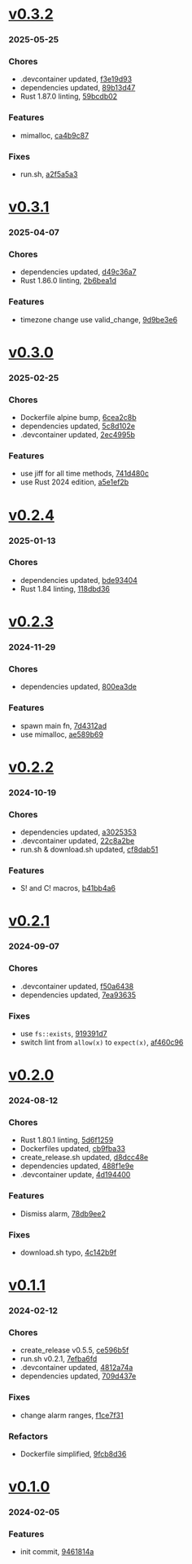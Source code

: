 # <a href='https://github.com/mrjackwills/push_alarm_backend/releases/tag/v0.3.2'>v0.3.2</a>
### 2025-05-25

### Chores
+ .devcontainer updated, [f3e19d93](https://github.com/mrjackwills/push_alarm_backend/commit/f3e19d934ed4d56338f074a63e5ec82be3b3afc6)
+ dependencies updated, [89b13d47](https://github.com/mrjackwills/push_alarm_backend/commit/89b13d4718da450f8519f7525dbe696479cdb13e)
+ Rust 1.87.0 linting, [59bcdb02](https://github.com/mrjackwills/push_alarm_backend/commit/59bcdb0227fe2488a269b517f19b80fc350077bc)

### Features
+ mimalloc, [ca4b9c87](https://github.com/mrjackwills/push_alarm_backend/commit/ca4b9c87ec633c200f27bf40b33e8d1f53abc615)

### Fixes
+ run.sh, [a2f5a5a3](https://github.com/mrjackwills/push_alarm_backend/commit/a2f5a5a37b36cb8533011254e6a6c91896b27bb8)

# <a href='https://github.com/mrjackwills/push_alarm_backend/releases/tag/v0.3.1'>v0.3.1</a>
### 2025-04-07

### Chores
+ dependencies updated, [d49c36a7](https://github.com/mrjackwills/push_alarm_backend/commit/d49c36a7f5db0dc95fcb3f027c1c27d6922c3ac7)
+ Rust 1.86.0 linting, [2b6bea1d](https://github.com/mrjackwills/push_alarm_backend/commit/2b6bea1daea81e3650c7e3fc8a122de7de500fed)

### Features
+ timezone change use valid_change, [9d9be3e6](https://github.com/mrjackwills/push_alarm_backend/commit/9d9be3e64ca941811125f82316a40c75973b2609)

# <a href='https://github.com/mrjackwills/push_alarm_backend/releases/tag/v0.3.0'>v0.3.0</a>
### 2025-02-25

### Chores
+ Dockerfile alpine bump, [6cea2c8b](https://github.com/mrjackwills/push_alarm_backend/commit/6cea2c8bb81bc509b0c76fea4fe48662c8636763)
+ dependencies updated, [5c8d102e](https://github.com/mrjackwills/push_alarm_backend/commit/5c8d102e337a0a4655d2d6f8796dd6c0d9836933)
+ .devcontainer updated, [2ec4995b](https://github.com/mrjackwills/push_alarm_backend/commit/2ec4995b77a03073a3cddded44841e7299f8059d)

### Features
+ use jiff for all time methods, [741d480c](https://github.com/mrjackwills/push_alarm_backend/commit/741d480c526a18cb78889ef3ed7a3507217f5ea7)
+ use Rust 2024 edition, [a5e1ef2b](https://github.com/mrjackwills/push_alarm_backend/commit/a5e1ef2b6aa7abd7deaa6004a8c33132d69c7c41)

# <a href='https://github.com/mrjackwills/push_alarm_backend/releases/tag/v0.2.4'>v0.2.4</a>
### 2025-01-13

### Chores
+ dependencies updated, [bde93404](https://github.com/mrjackwills/push_alarm_backend/commit/bde934044e732d7cc00870c72d4835989d5c7aae)
+ Rust 1.84 linting, [118dbd36](https://github.com/mrjackwills/push_alarm_backend/commit/118dbd360ee5b96a2cb6542479f44b5beefe173b)

# <a href='https://github.com/mrjackwills/push_alarm_backend/releases/tag/v0.2.3'>v0.2.3</a>
### 2024-11-29

### Chores
+ dependencies updated, [800ea3de](https://github.com/mrjackwills/push_alarm_backend/commit/800ea3de5fe70320baeaaa262834eb356572cb4b)

### Features
+ spawn main fn, [7d4312ad](https://github.com/mrjackwills/push_alarm_backend/commit/7d4312ad0e331dc64f33221fdbebd6f743be8454)
+ use mimalloc, [ae589b69](https://github.com/mrjackwills/push_alarm_backend/commit/ae589b69f7a194f14fcf1cb1ccfb4170cc705563)

# <a href='https://github.com/mrjackwills/push_alarm_backend/releases/tag/v0.2.2'>v0.2.2</a>
### 2024-10-19

### Chores
+ dependencies updated, [a3025353](https://github.com/mrjackwills/push_alarm_backend/commit/a3025353acfa2368e8a1820442c413e8b12b3a56)
+ .devcontainer updated, [22c8a2be](https://github.com/mrjackwills/push_alarm_backend/commit/22c8a2be273cd71217d8454a036bbfc650d0d4c0)
+ run.sh & download.sh updated, [cf8dab51](https://github.com/mrjackwills/push_alarm_backend/commit/cf8dab5177114e02bf54ed716fcc5673a1c2da1e)

### Features
+ S! and C! macros, [b41bb4a6](https://github.com/mrjackwills/push_alarm_backend/commit/b41bb4a67bcc04b18a4e673d3e4dfc0f4f05743b)

# <a href='https://github.com/mrjackwills/push_alarm_backend/releases/tag/v0.2.1'>v0.2.1</a>
### 2024-09-07

### Chores
+ .devcontainer updated, [f50a6438](https://github.com/mrjackwills/push_alarm_backend/commit/f50a6438cb46abe38fb68948fc68781ecaf28104)
+ dependencies updated, [7ea93635](https://github.com/mrjackwills/push_alarm_backend/commit/7ea9363555900eb245ace827bf15a53f3d1dcffe)

### Fixes
+ use `fs::exists`, [919391d7](https://github.com/mrjackwills/push_alarm_backend/commit/919391d78c3482a1b8da4d05d58f4597c22f17f7)
+ switch lint from `allow(x)` to `expect(x)`, [af460c96](https://github.com/mrjackwills/push_alarm_backend/commit/af460c96e3317a1bfe8eaf53072aebc41419ff8c)

# <a href='https://github.com/mrjackwills/push_alarm_backend/releases/tag/v0.2.0'>v0.2.0</a>
### 2024-08-12

### Chores
+ Rust 1.80.1 linting, [5d6f1259](https://github.com/mrjackwills/push_alarm_backend/commit/5d6f1259086b000e68759ffb2f24a4358573cb37)
+ Dockerfiles updated, [cb9fba33](https://github.com/mrjackwills/push_alarm_backend/commit/cb9fba3345a6b0eb927a205a285d7d8e1cbe154f)
+ create_release.sh updated, [d8dcc48e](https://github.com/mrjackwills/push_alarm_backend/commit/d8dcc48ebfa294614ce1311617f8f2eb49d36dda)
+ dependencies updated, [488f1e9e](https://github.com/mrjackwills/push_alarm_backend/commit/488f1e9e47b0fc07b23b9edf8205fd23f9e445c4)
+ .devcontainer update, [4d194400](https://github.com/mrjackwills/push_alarm_backend/commit/4d194400b89fd5fb75a4740dc100f8515210f080)

### Features
+ Dismiss alarm, [78db9ee2](https://github.com/mrjackwills/push_alarm_backend/commit/78db9ee23a3a06d1f5f2995e8d1706c2b72060b8)

### Fixes
+ download.sh typo, [4c142b9f](https://github.com/mrjackwills/push_alarm_backend/commit/4c142b9f321306ca10dff74c0e88db5bdd927571)

# <a href='https://github.com/mrjackwills/push_alarm_backend/releases/tag/v0.1.1'>v0.1.1</a>
### 2024-02-12

### Chores
+ create_release v0.5.5, [ce596b5f](https://github.com/mrjackwills/push_alarm_backend/commit/ce596b5f5761605b8bfd125169041ecbaa8aa9ca)
+ run.sh v0.2.1, [7efba6fd](https://github.com/mrjackwills/push_alarm_backend/commit/7efba6fd9ffe7ef1c2a698a2ad87dee17d5b9679)
+ .devcontainer updated, [4812a74a](https://github.com/mrjackwills/push_alarm_backend/commit/4812a74a0f62da41db1007c669c7d0c9a7c444c8)
+ dependencies updated, [709d437e](https://github.com/mrjackwills/push_alarm_backend/commit/709d437eee02b04c55717189ab28ba669f6f7e14)

### Fixes
+ change alarm ranges, [f1ce7f31](https://github.com/mrjackwills/push_alarm_backend/commit/f1ce7f31e1b9289438af273898a9f8dff1ff28a8)

### Refactors
+ Dockerfile simplified, [9fcb8d36](https://github.com/mrjackwills/push_alarm_backend/commit/9fcb8d3677bbb713793da5afc87d85c45e15aba5)

# <a href='https://github.com/mrjackwills/push_alarm_backend/releases/tag/v0.1.0'>v0.1.0</a>
### 2024-02-05

### Features
+ init commit, [9461814a](https://github.com/mrjackwills/push_alarm_backend/commit/9461814a2c9d406e649884511081b68d61001096)
